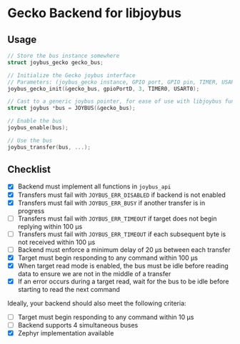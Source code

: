 # Gecko Backend for libjoybus

## Usage

```c
// Store the bus instance somewhere
struct joybus_gecko gecko_bus;

// Initialize the Gecko joybus interface
// Parameters: (joybus_gecko instance, GPIO port, GPIO pin, TIMER, USART)
joybus_gecko_init(&gecko_bus, gpioPortD, 3, TIMER0, USART0);

// Cast to a generic joybus pointer, for ease of use with libjoybus functions
struct joybus *bus = JOYBUS(&gecko_bus);

// Enable the bus
joybus_enable(bus);

// Use the bus
joybus_transfer(bus, ...);
```

## Checklist

- [x] Backend must implement all functions in `joybus_api`
- [x] Transfers must fail with `JOYBUS_ERR_DISABLED` if backend is not enabled
- [x] Transfers must fail with `JOYBUS_ERR_BUSY` if another transfer is in progress
- [ ] Transfers must fail with `JOYBUS_ERR_TIMEOUT` if target does not begin replying within 100 µs
- [ ] Transfers must fail with `JOYBUS_ERR_TIMEOUT` if each subsequent byte is not received within 100 µs
- [ ] Backend must enforce a minimum delay of 20 µs between each transfer
- [x] Target must begin responding to any command within 100 µs
- [x] When target read mode is enabled, the bus must be idle before reading data to ensure we are not in the middle of a transfer
- [x] If an error occurs during a target read, wait for the bus to be idle before starting to read the next command

Ideally, your backend should also meet the following criteria:

- [ ] Target must begin responding to any command within 10 µs
- [ ] Backend supports 4 simultaneous buses
- [x] Zephyr implementation available
